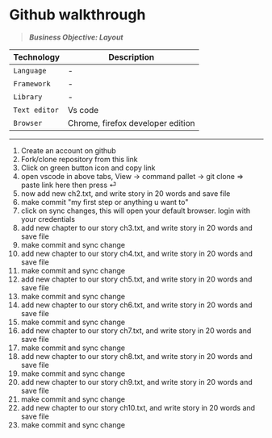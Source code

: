 # Github walkthrough

> **_Business Objective: Layout_**

<!-- <img src="notes/app.gif" width="400"> -->

| Technology    | Description                       |
| ------------- | --------------------------------- |
| `Language`    | -                                 |
| `Framework`   | -                                 |
| `Library`     | -                                 |
| `Text editor` | Vs code                           |
| `Browser`     | Chrome, firefox developer edition |

---

1. Create an account on github
1. Fork/clone repository from this link
1. Click on green button icon and copy link
1. open vscode in above tabs, View -> command pallet -> git clone => paste link here then press ⏎
1. now add new ch2.txt, and write story in 20 words and save file
1. make commit "my first step or anything u want to"
1. click on sync changes, this will open your default browser. login with your credentials
1. add new chapter to our story ch3.txt, and write story in 20 words and save file
1. make commit and sync change
1. add new chapter to our story ch4.txt, and write story in 20 words and save file
1. make commit and sync change
1. add new chapter to our story ch5.txt, and write story in 20 words and save file
1. make commit and sync change
1. add new chapter to our story ch6.txt, and write story in 20 words and save file
1. make commit and sync change
1. add new chapter to our story ch7.txt, and write story in 20 words and save file
1. make commit and sync change
1. add new chapter to our story ch8.txt, and write story in 20 words and save file
1. make commit and sync change
1. add new chapter to our story ch9.txt, and write story in 20 words and save file
1. make commit and sync change
1. add new chapter to our story ch10.txt, and write story in 20 words and save file
1. make commit and sync change
